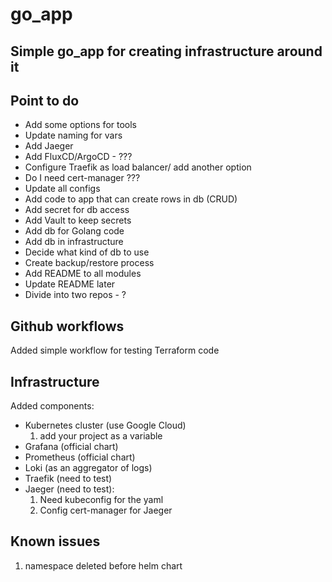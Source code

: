 # go_app

## Simple go_app for creating infrastructure around it

## Point to do

- Add some options for tools
- Update naming for vars
- Add Jaeger
- Add FluxCD/ArgoCD - ???
- Configure Traefik as load balancer/ add another option
- Do I need cert-manager ???
- Update all configs
- Add code to app that can create rows in db (CRUD)
- Add secret for db access
- Add Vault to keep secrets
- Add db for Golang code
- Add db in infrastructure
- Decide what kind of db to use
- Create backup/restore process
- Add README to all modules
- Update README later
- Divide into two repos - ?

## Github workflows

Added simple workflow for testing Terraform code

## Infrastructure

Added components:

- Kubernetes cluster (use Google Cloud)
    1. add your project as a variable
- Grafana (official chart)
- Prometheus (official chart)
- Loki (as an aggregator of logs)
- Traefik (need to test)
- Jaeger (need to test):
    1. Need kubeconfig for the yaml
    1. Config cert-manager for Jaeger

## Known issues

1. namespace deleted before helm chart
